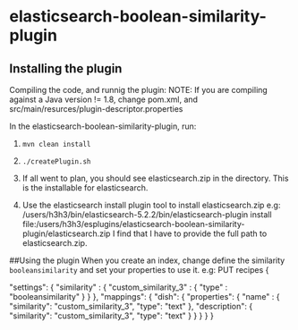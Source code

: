 # elasticsearch-boolean-similarity-plugin
## Installing the plugin
Compiling the code, and runnig the plugin:
NOTE: If you are compiling against a Java version != 1.8, change pom.xml, and src/main/resurces/plugin-descriptor.properties

In the elasticsearch-boolean-similarity-plugin, run:
1. `mvn clean install`

2. `./createPlugin.sh`

3. If all went to plan, you should see elasticsearch.zip in the directory. This is the installable for elasticsearch.

4. Use the elasticsearch install plugin tool to install elasticsearch.zip
e.g:
/users/h3h3/bin/elasticsearch-5.2.2/bin/elasticsearch-plugin install file:/users/h3h3/esplugins/elasticsearch-boolean-similarity-plugin/elasticsearch.zip
I find that I have to provide the full path to elasticsearch.zip.

##Using the plugin
When you create an index, change define the similarity `booleansimilarity` and set your properties to use it. e.g:
PUT recipes
{
  
  "settings": {
        "similarity" : {
      	  "custom_similarity_3" : {
        		"type" : "booleansimilarity"
      	  }
        }
  },
  "mappings": {
    "dish": {
      "properties": {
        "name" : {
          "similarity": "custom_similarity_3",
          "type": "text"
        },
        "description": {
          "similarity": "custom_similarity_3",
          "type": "text"
        }
      }
    }
  }
}